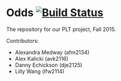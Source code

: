 # Odds [![Build Status][build image]][build link]

[build image]: https://travis-ci.org/alexandramedway/plt.svg?branch=master
[build link]: https://travis-ci.org/alexandramedway/plt

The repository for our PLT project, Fall 2015.

Contributors:
- Alexandra Medway (afm2134)
- Alex Kalicki (avk2116)
- Danny Echickson (dje2125)
- Lilly Wang (lfw2114)